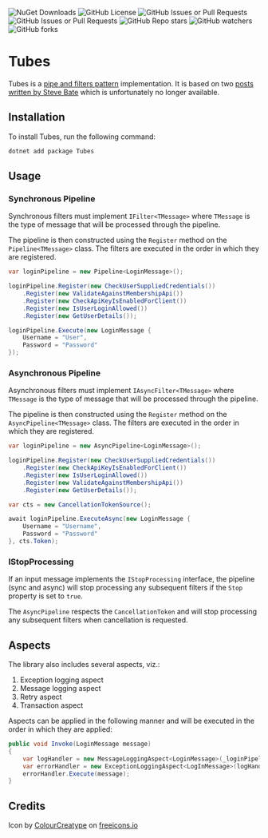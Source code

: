 ![NuGet Downloads](https://img.shields.io/nuget/dt/Tubes)
![GitHub License](https://img.shields.io/github/license/sduplooy/tubes)
![GitHub Issues or Pull Requests](https://img.shields.io/github/issues-pr/sduplooy/tubes)
![GitHub Issues or Pull Requests](https://img.shields.io/github/issues/sduplooy/tubes)
![GitHub Repo stars](https://img.shields.io/github/stars/sduplooy/tubes)
![GitHub watchers](https://img.shields.io/github/watchers/sduplooy/tubes)
![GitHub forks](https://img.shields.io/github/forks/sduplooy/tubes)

# Tubes

Tubes is a [pipe and filters pattern](https://www.enterpriseintegrationpatterns.com/patterns/messaging/PipesAndFilters.html) implementation. It is based on two [posts written by Steve Bate](https://eventuallyconsistent.net/tag/pipe-and-filters) which is unfortunately no longer available.

## Installation

To install Tubes, run the following command:

```sh
dotnet add package Tubes
```

## Usage

### Synchronous Pipeline

Synchronous filters must implement `IFilter<TMessage>` where `TMessage` is the type of message that will be processed
through the pipeline.

The pipeline is then constructed using the `Register` method on the `Pipeline<TMessage>` class.
The filters are executed in the order in which they are registered.

```csharp
var loginPipeline = new Pipeline<LoginMessage>();

loginPipeline.Register(new CheckUserSuppliedCredentials())
    .Register(new ValidateAgainstMembershipApi())
    .Register(new CheckApiKeyIsEnabledForClient())
    .Register(new IsUserLoginAllowed())
    .Register(new GetUserDetails());

loginPipeline.Execute(new LoginMessage {
    Username = "User",
    Password = "Password"
});
```

### Asynchronous Pipeline

Asynchronous filters must implement `IAsyncFilter<TMessage>` where `TMessage` is the type of message that will be processed through the pipeline.

The pipeline is then constructed using the `Register` method on the `AsyncPipeline<TMessage>` class.
The filters are executed in the order in which they are registered.

```csharp
var loginPipeline = new AsyncPipeline<LoginMessage>();

loginPipeline.Register(new CheckUserSuppliedCredentials())
    .Register(new CheckApiKeyIsEnabledForClient())
    .Register(new IsUserLoginAllowed())
    .Register(new ValidateAgainstMembershipApi())
    .Register(new GetUserDetails());

var cts = new CancellationTokenSource();

await loginPipeline.ExecuteAsync(new LoginMessage {
    Username = "Username",
    Password = "Password"
}, cts.Token);
```

### IStopProcessing

If an input message implements the `IStopProcessing` interface, the pipeline (sync and async) will stop processing any subsequent filters if the `Stop` property is set to `true`.

The `AsyncPipeline` respects the `CancellationToken` and will stop processing any subsequent filters when cancellation is requested.

## Aspects

The library also includes several aspects, viz.:

1. Exception logging aspect
2. Message logging aspect
3. Retry aspect
4. Transaction aspect

Aspects can be applied in the following manner and will be executed in the order in which they are applied:

```csharp
public void Invoke(LoginMessage message)
{ 
    var logHandler = new MessageLoggingAspect<LoginMessage>(_loginPipeline.Execute) 
    var errorHandler = new ExceptionLoggingAspect<LogInMessage>(logHandler.Execute) 
    errorHandler.Execute(message);
}
```

## Credits

Icon by [ColourCreatype](https://freeicons.io/tools-and-construction-26768/pipe-pipeline-water-instalation-construction-icon-949729) on [freeicons.io](https://freeicons.io)